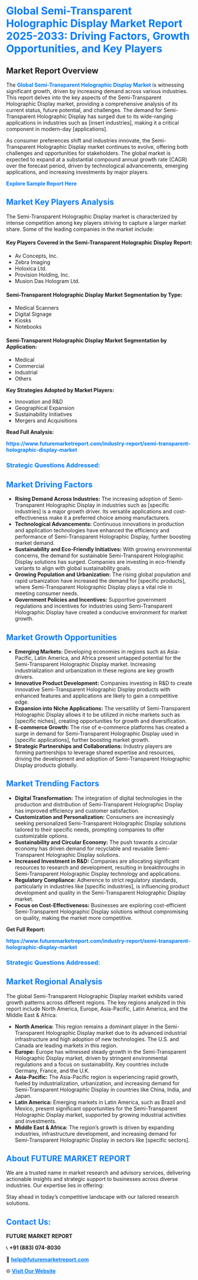 <h1 style="color: #007BFF;">Global Semi-Transparent Holographic Display Market Report 2025-2033: Driving Factors, Growth Opportunities, and Key Players</h1>

<section id="overview">
<h2>Market Report Overview</h2>
<p>The <a href="https://www.futuremarketreport.com/industry-report/semi-transparent-holographic-display-market" style="color: #007BFF; text-decoration: none;"><strong>Global Semi-Transparent Holographic Display Market</strong></a> is witnessing significant growth, driven by increasing demand across various industries. This report delves into the key aspects of the Semi-Transparent Holographic Display market, providing a comprehensive analysis of its current status, future potential, and challenges. The demand for Semi-Transparent Holographic Display has surged due to its wide-ranging applications in industries such as [insert industries], making it a critical component in modern-day [applications].</p>
<p>As consumer preferences shift and industries innovate, the Semi-Transparent Holographic Display market continues to evolve, offering both challenges and opportunities for stakeholders. The global market is expected to expand at a substantial compound annual growth rate (CAGR) over the forecast period, driven by technological advancements, emerging applications, and increasing investments by major players.</p>
</section>

<section id="overview">
<p><a href="https://www.futuremarketreport.com/request-sample/reportId=55472" style="color: #007BFF; text-decoration: none;"><strong>Explore Sample Report Here</strong></a></p>
</section>

<section id="key-players">
<h2 style="color: #007BFF;">Market Key Players Analysis</h2>
<p>The Semi-Transparent Holographic Display market is characterized by intense competition among key players striving to capture a larger market share. Some of the leading companies in the market include:</p>
<h4>Key Players Covered in the Semi-Transparent Holographic Display Report:</h4>
<ul><li>Av Concepts, Inc.</li><li>Zebra Imaging</li><li>Holoxica Ltd.</li><li>Provision Holding, Inc.</li><li>Musion Das Hologram Ltd.</li></ul>
<h4>Semi-Transparent Holographic Display Market Segmentation by Type:</h4>
<ul><li>Medical Scanners</li><li>Digital Signage</li><li>Kiosks</li><li>Notebooks</li></ul>

<h4>Semi-Transparent Holographic Display Market Segmentation by Application:</h4>
<ul><li>Medical</li><li>Commercial</li><li>Industrial</li><li>Others</li></ul>
<p><strong>Key Strategies Adopted by Market Players:</strong></p>
<ul>
<li>Innovation and R&D</li>
<li>Geographical Expansion</li>
<li>Sustainability Initiatives</li>
<li>Mergers and Acquisitions</li>
</ul>
</section>

<section>
<p><strong>Read Full Analysis: </strong></p><a href="https://www.futuremarketreport.com/industry-report/semi-transparent-holographic-display-market" style="color: #007BFF; text-decoration: none;"><strong>https://www.futuremarketreport.com/industry-report/semi-transparent-holographic-display-market</strong></a>
<h3 style="color: #007BFF;">Strategic Questions Addressed:</h3>
</section>

<section id="driving-factors">
<h2 style="color: #007BFF;">Market Driving Factors</h2>
<ul>
<li><strong>Rising Demand Across Industries:</strong> The increasing adoption of Semi-Transparent Holographic Display in industries such as [specific industries] is a major growth driver. Its versatile applications and cost-effectiveness make it a preferred choice among manufacturers.</li>
<li><strong>Technological Advancements:</strong> Continuous innovations in production and application technologies have enhanced the efficiency and performance of Semi-Transparent Holographic Display, further boosting market demand.</li>
<li><strong>Sustainability and Eco-Friendly Initiatives:</strong> With growing environmental concerns, the demand for sustainable Semi-Transparent Holographic Display solutions has surged. Companies are investing in eco-friendly variants to align with global sustainability goals.</li>
<li><strong>Growing Population and Urbanization:</strong> The rising global population and rapid urbanization have increased the demand for [specific products], where Semi-Transparent Holographic Display plays a vital role in meeting consumer needs.</li>
<li><strong>Government Policies and Incentives:</strong> Supportive government regulations and incentives for industries using Semi-Transparent Holographic Display have created a conducive environment for market growth.</li>
</ul>
</section>

<section id="growth-opportunities">
<h2 style="color: #007BFF;">Market Growth Opportunities</h2>
<ul>
<li><strong>Emerging Markets:</strong> Developing economies in regions such as Asia-Pacific, Latin America, and Africa present untapped potential for the Semi-Transparent Holographic Display market. Increasing industrialization and urbanization in these regions are key growth drivers.</li>
<li><strong>Innovative Product Development:</strong> Companies investing in R&D to create innovative Semi-Transparent Holographic Display products with enhanced features and applications are likely to gain a competitive edge.</li>
<li><strong>Expansion into Niche Applications:</strong> The versatility of Semi-Transparent Holographic Display allows it to be utilized in niche markets such as [specific niches], creating opportunities for growth and diversification.</li>
<li><strong>E-commerce Growth:</strong> The rise of e-commerce platforms has created a surge in demand for Semi-Transparent Holographic Display used in [specific applications], further boosting market growth.</li>
<li><strong>Strategic Partnerships and Collaborations:</strong> Industry players are forming partnerships to leverage shared expertise and resources, driving the development and adoption of Semi-Transparent Holographic Display products globally.</li>
</ul>
</section>

<section id="trending-factors">
<h2 style="color: #007BFF;">Market Trending Factors</h2>
<ul>
<li><strong>Digital Transformation:</strong> The integration of digital technologies in the production and distribution of Semi-Transparent Holographic Display has improved efficiency and customer satisfaction.</li>
<li><strong>Customization and Personalization:</strong> Consumers are increasingly seeking personalized Semi-Transparent Holographic Display solutions tailored to their specific needs, prompting companies to offer customizable options.</li>
<li><strong>Sustainability and Circular Economy:</strong> The push towards a circular economy has driven demand for recyclable and reusable Semi-Transparent Holographic Display solutions.</li>
<li><strong>Increased Investment in R&D:</strong> Companies are allocating significant resources to research and development, resulting in breakthroughs in Semi-Transparent Holographic Display technology and applications.</li>
<li><strong>Regulatory Compliance:</strong> Adherence to strict regulatory standards, particularly in industries like [specific industries], is influencing product development and quality in the Semi-Transparent Holographic Display market.</li>
<li><strong>Focus on Cost-Effectiveness:</strong> Businesses are exploring cost-efficient Semi-Transparent Holographic Display solutions without compromising on quality, making the market more competitive.</li>
</ul>
</section>

<section>
<p><strong>Get Full Report: </strong></p><a href="https://www.futuremarketreport.com/industry-report/semi-transparent-holographic-display-market" style="color: #007BFF; text-decoration: none;"><strong>https://www.futuremarketreport.com/industry-report/semi-transparent-holographic-display-market</strong></a>
<h3 style="color: #007BFF;">Strategic Questions Addressed:</h3>
</section>


<section id="regional-analysis">
<h2 style="color: #007BFF;">Market Regional Analysis</h2>
<p>The global Semi-Transparent Holographic Display market exhibits varied growth patterns across different regions. The key regions analyzed in this report include North America, Europe, Asia-Pacific, Latin America, and the Middle East & Africa:</p>
<ul>
<li><strong>North America:</strong> This region remains a dominant player in the Semi-Transparent Holographic Display market due to its advanced industrial infrastructure and high adoption of new technologies. The U.S. and Canada are leading markets in this region.</li>
<li><strong>Europe:</strong> Europe has witnessed steady growth in the Semi-Transparent Holographic Display market, driven by stringent environmental regulations and a focus on sustainability. Key countries include Germany, France, and the U.K.</li>
<li><strong>Asia-Pacific:</strong> The Asia-Pacific region is experiencing rapid growth, fueled by industrialization, urbanization, and increasing demand for Semi-Transparent Holographic Display in countries like China, India, and Japan.</li>
<li><strong>Latin America:</strong> Emerging markets in Latin America, such as Brazil and Mexico, present significant opportunities for the Semi-Transparent Holographic Display market, supported by growing industrial activities and investments.</li>
<li><strong>Middle East & Africa:</strong> The region’s growth is driven by expanding industries, infrastructure development, and increasing demand for Semi-Transparent Holographic Display in sectors like [specific sectors].</li>
</ul>
</section>

<footer>
<h2 style="color: #007BFF;">About FUTURE MARKET REPORT</h2>
<p>We are a trusted name in market research and advisory services, delivering actionable insights and strategic support to businesses across diverse industries. Our expertise lies in offering:</p>

<p>Stay ahead in today’s competitive landscape with our tailored research solutions.</p>

<h2 style="color: #007BFF;">Contact Us:</h2>
<p><strong>FUTURE MARKET REPORT</strong></p>
<p>📞 <strong>+91 (883) 074-8030</strong></p>
<p>📧 <strong><a href="mailto:help@futuremarketreport.com" style="color: #007BFF;">help@futuremarketreport.com</a></strong></p>
<p>🌐 <strong><a href="https://www.futuremarketreport.com/" style="color: #007BFF;">Visit Our Website</a></strong></p>
</footer>